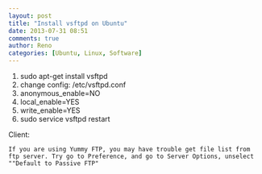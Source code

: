 ```yaml
---
layout: post
title: "Install vsftpd on Ubuntu"
date: 2013-07-31 08:51
comments: true
author: Reno
categories: [Ubuntu, Linux, Software]
---
```



1. sudo apt-get install vsftpd
2. change config: /etc/vsftpd.conf
2. anonymous_enable=NO
3. local_enable=YES
4. write_enable=YES
5. sudo service vsftpd restart

Client:

	If you are using Yummy FTP, you may have trouble get file list from ftp server. Try go to Preference, and go to Server Options, unselect ""Default to Passive FTP"